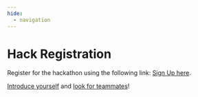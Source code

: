 ```yaml
---
hide:
  - navigation
---
```


# Hack Registration

Register for the hackathon using the following link: [Sign Up here](https://developer.microsoft.com/reactor/events/25323/).

[Introduce yourself](https://github.com/microsoft/AI_Agents_Hackathon/discussions/5) and [look for teammates](https://github.com/microsoft/AI_Agents_Hackathon/discussions/4)!